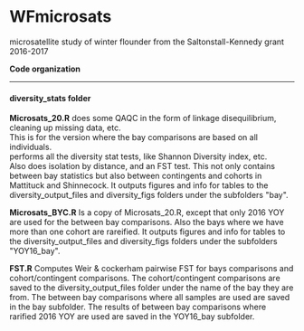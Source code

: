 # WFmicrosats
microsatellite study of winter flounder from the Saltonstall-Kennedy grant 2016-2017

**Code organization**
****

#### diversity_stats folder ####

**Microsats_20.R** does some QAQC in the form of linkage disequilibrium, cleaning up missing data, etc.  
This is for the version where the bay comparisons are based on all individuals.  
performs all the diversity stat tests, like Shannon Diversity index, etc.  
Also does isolation by distance, and an FST test. This not only contains between bay statistics but also between contingents and cohorts in Mattituck and Shinnecock. It outputs figures and info for tables to the diversity_output_files and diversity_figs folders under the subfolders "bay". 

**Microsats_BYC.R** Is a copy of Microsats_20.R, except that only 2016 YOY are used for the between bay comparisons. Also the bays where we have more than one cohort are rareified.  It outputs figures and info for tables to the diversity_output_files and diversity_figs folders under the subfolders "YOY16_bay".

**FST.R**
Computes Weir & cockerham pairwise FST for bays comparisons and cohort/contingent comparisons. The cohort/contingent comparisons are saved to the diversity_output_files folder under the name of the bay they are from. The between bay comparisons where all samples are used are saved in the bay subfolder. The results of between bay comparisons where rarified 2016 YOY are used are saved in the YOY16_bay subfolder. 


